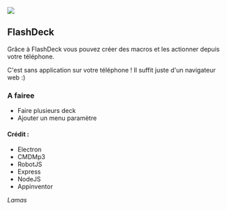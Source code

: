  

![](https://lamas.ga/download/flashdeck/logo.png) 
## FlashDeck


Grâce à FlashDeck vous pouvez créer des macros et les actionner depuis votre téléphone.

C'est sans application sur votre téléphone ! Il suffit juste d'un navigateur web :)


### A fairee
 - Faire plusieurs deck
 - Ajouter un menu paramètre 
 

#### Crédit :

- Electron
- CMDMp3
- RobotJS
- Express
- NodeJS
- Appinventor



*Lamas*

